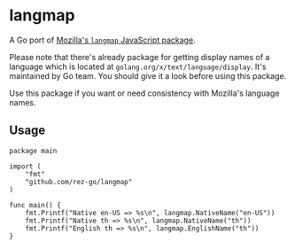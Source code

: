 # langmap

A Go port of [Mozilla's `langmap` JavaScript package](https://github.com/mozilla/language-mapping-list).

Please note that there's already package for getting display names of a
language which is located at `golang.org/x/text/language/display`. It's
maintained by Go team. You should give it a look before using this package.

Use this package if you want or need consistency with Mozilla's language
names.

## Usage

```
package main

import (
	"fmt"
	"github.com/rez-go/langmap"
)

func main() {
	fmt.Printf("Native en-US => %s\n", langmap.NativeName("en-US"))
	fmt.Printf("Native th => %s\n", langmap.NativeName("th"))
	fmt.Printf("English th => %s\n", langmap.EnglishName("th"))
}
```
